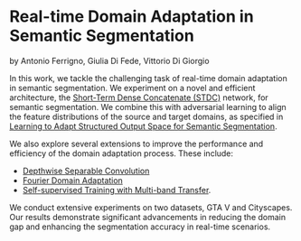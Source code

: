 # Real-time Domain Adaptation in Semantic Segmentation
by Antonio Ferrigno, Giulia Di Fede, Vittorio Di Giorgio

In this work, we tackle the challenging task of real-time domain adaptation in semantic segmentation. We experiment on a novel and efficient architecture, the [Short-Term Dense Concatenate (STDC)](https://openaccess.thecvf.com/content/CVPR2021/papers/Fan_Rethinking_BiSeNet_for_Real-Time_Semantic_Segmentation_CVPR_2021_paper.pdf) network, for semantic segmentation. We combine this with adversarial learning to align the feature distributions of the source and target domains, as specified in [Learning to Adapt Structured Output Space for Semantic Segmentation](https://openaccess.thecvf.com/content_cvpr_2018/papers/Tsai_Learning_to_Adapt_CVPR_2018_paper.pdf).

We also explore several extensions to improve the performance and efficiency of the domain adaptation process. These include:
- [Depthwise Separable Convolution](https://arxiv.org/pdf/1610.02357.pdf)
- [Fourier Domain Adaptation](https://openaccess.thecvf.com/content_CVPR_2020/papers/Yang_FDA_Fourier_Domain_Adaptation_for_Semantic_Segmentation_CVPR_2020_paper.pdf)
- [Self-supervised Training with Multi-band Transfer](https://openaccess.thecvf.com/content_CVPR_2020/papers/Yang_FDA_Fourier_Domain_Adaptation_for_Semantic_Segmentation_CVPR_2020_paper.pdf).

We conduct extensive experiments on two datasets, GTA V and Cityscapes. Our results demonstrate significant advancements in reducing the domain gap and enhancing the segmentation accuracy in real-time scenarios.
